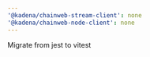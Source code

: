 ```yaml
---
'@kadena/chainweb-stream-client': none
'@kadena/chainweb-node-client': none
---
```


Migrate from jest to vitest
